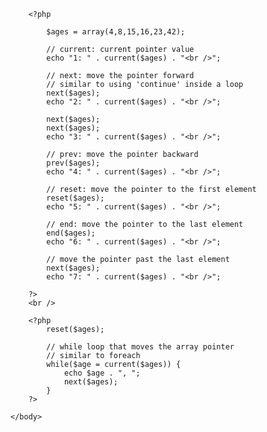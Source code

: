 
<html lang="en">
	<head>
		<title>Pointers</title>
	</head>
	<body>

		<?php
		
			$ages = array(4,8,15,16,23,42);
		
			// current: current pointer value
			echo "1: " . current($ages) . "<br />";
		
			// next: move the pointer forward
			// similar to using 'continue' inside a loop
			next($ages);
			echo "2: " . current($ages) . "<br />";

			next($ages);
			next($ages);
			echo "3: " . current($ages) . "<br />";
		
			// prev: move the pointer backward
			prev($ages);
			echo "4: " . current($ages) . "<br />";
		
			// reset: move the pointer to the first element
			reset($ages);
			echo "5: " . current($ages) . "<br />";

			// end: move the pointer to the last element
			end($ages);
			echo "6: " . current($ages) . "<br />";
		
			// move the pointer past the last element
			next($ages);
			echo "7: " . current($ages) . "<br />";
		
		?>
		<br />

		<?php
			reset($ages);
			
			// while loop that moves the array pointer
			// similar to foreach
			while($age = current($ages)) {
				echo $age . ", ";
				next($ages);
			}
		?>
		
	</body>
</html>
